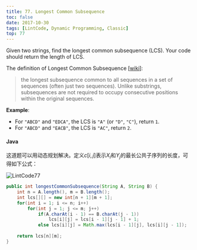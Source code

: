 ```yaml
---
title: 77. Longest Common Subsequence
toc: false
date: 2017-10-30
tags: [LintCode, Dynamic Programming, Classic]
top: 77
---
```


Given two strings, find the longest common subsequence (LCS). Your code should return the length of LCS.

The definition of Longest Common Subsequence [[wiki](https://en.wikipedia.org/wiki/Longest_common_subsequence_problem)]:

> the longest subsequence common to all sequences in a set of sequences (often just two sequences). Unlike substrings, subsequences are not required to occupy consecutive positions within the original sequences.


**Example**:

* For `"ABCD"` and `"EDCA"`, the LCS is `"A"` (or `"D"`, `"C"`), return `1`.
* For `"ABCD"` and `"EACB"`, the LCS is `"AC"`, return `2`.

#### Java


这道题可以用动态规划解决。定义$c[i, j]$表示$X_i$和$Y_j$的最长公共子序列的长度，可得如下公式：

![LintCode77](http://phpk72ttq.bkt.clouddn.com/LintCode77.png?imageslim)


```Java
public int longestCommonSubsequence(String A, String B) {
    int n = A.length(), m = B.length();
    int lcs[][] = new int[n + 1][m + 1];
    for(int i = 1; i <= n; i++)
        for(int j = 1; j <= m; j++)
            if(A.charAt(i - 1) == B.charAt(j - 1))
                lcs[i][j] = lcs[i - 1][j - 1] + 1;
            else lcs[i][j] = Math.max(lcs[i - 1][j], lcs[i][j - 1]);
    
    return lcs[n][m];
}
```
